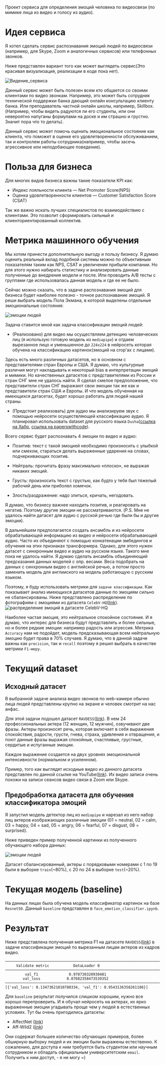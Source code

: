 Проект сервиса для определения эмоций человека по видеосвязи (по мимике лица из видео и голосу из аудио).

# Идея сервиса

Я хотел сделать сервис распознавания эмоций людей по видеосвязи (например, для Skype, Zoom и аналогичных сервисов) или телефонных звонков.

Ниже представлен вариант того как может выглядеть сервис(Это красивая визуализация, реализации в коде пока нет).

![Видение_сервиса](repo_pics/Видение_сервиса.png)

Данный сервис может быть полезен всем кто общается со своими клиентами по видео звонкам.
Например, это может быть сотрудник технической поддержки банка дающий онлайн консультацию клиенту банка.
Или преподаватель частной онлайн школы, например, Skillbox. (Например, чтобы видеть радуются ли его студенты, или они невероятно напуганы формулами на доске и им страшно и грустно. Значит пора что то делать).

Данный сервис может помочь оценить эмоциональное состояние как клиента, что поможет в оценке его удовлетворенности обслуживанием, так и контролем работы сотрудника(например, чтобы засечь агрессивное или неподобающее поведение).

# Польза для бизнеса

Для многих видов бизнеса важны такие показатели KPI как:
* Индекс лояльности клиента — Net Promoter Score(NPS)
* Оценка удовлетворенности клиентов — Customer Satisfaction Score (CSAT)

Так же важно искать лучших специалистов по взаимодействию с клиентами.
Это позволит сформировать сильный и клиенториентированный коллектив.

# Метрика машинного обучения

Мы хотим принести дополнительную выгоду и пользу бизнесу. Я думаю оценить реальный вклад подобной системы можно по объективным показателям таким как NPS, CSAT и увеличении прибыли компании. Но для этого нужно набирать статистику и анализировать данные полученные до внедрения модели и после. Или проводить A/B тесты с группами где использовалась данная модель и где ее не было.

Сейчас можно сказать, что в задаче распознавания эмоций для бизнеса будет наиболее полезно - точное распознавание эмоций.
Я реши выбрать модель Пола Экмана, в которой выделены отдельные эмоциональные состояния:

![эмоции людей](repo_pics/emotions.jpg)

Задача ставится мной как задача классификации эмоций людей:
* (Реализовано) для видео мы осуществляем детекцию человеческих лиц (я использую готовую модель из `mediapipe`) и отдаем вырезанное лицо и уменьшенное до `224х224` в нейросеть которая обучена на классификацию картинок(эмоций на crop'ах с лицами).

Здесь есть много различных датасетов, но в основном с представителями стран Европы и США. Я думаю, что культурные различия могут накладывать и некоторый bias в интерпретации эмоций и мимики. Но качественных датасетов с представителями из России и стран СНГ мне не удалось найти. Я сделал смелое предположение, что представители стран СНГ выражают свои эмоции так же как и представители стран США и Европы. И что модель обученная на имеющихся датасетах, будет хорошо работать для людей нашей страны.

* (Предстоит реализовать) для аудио мы анализируем звук с помощью нейросети осуществляющей классификацию аудио.
Я планировал использовать dataset для русского языка `Dusha`([ссылка на Хабр](https://habr.com/ru/companies/sberdevices/articles/715468/), [ссылка на paperswithcode](https://paperswithcode.com/dataset/dusha)).

Всего сервис будет распознавать 4 эмоции по видео и аудио:

* Позитив: текст с такой эмоцией необходимо произносить с улыбкой или смехом, стараться делать выраженные ударения на словах, подчеркивающих позитив.

* Нейтраль: прочитать фразу максимально «плоско», не выражая никаких эмоций.

* Грусть: произносить текст с грустью, как будто у тебя был тяжелый рабочий день или приболел хомячок. 

* Злость/раздражение: надо злиться, кричать, негодовать.

Я думаю, что бизнесу важнее находить позитив, и реагировать на негатив. Поэтому другие эмоции не рассматриваются.
(P.S. Мне не удалось найти датасет для аудио с русской речью где были бы и другие эмоции).

В дальнейшем предполагается создать ансамбль и из нейросети обрабатывающей информацию из видео и нейросети обрабатывающей аудио. Часто их объединяют с помощью конкатенации эмбедингов и обучения на этих признаках трансформера.
Однако, для этого нужен датасет с синхронным видео и аудио на русском языке. Такого мне пока не удалось найти.
Я думаю сделать ансамбль объединяющий предсказания данных моделей с опр. весами.
Веса подобрать на данных с синхронным видео с английской речью, а потом просто заменить модель для англииского на модель работающую с русским языком.

Поэтому, я буду использовать метрики для `задачи классификации`.
Как показывает анализ имеющихся датасетов данные по эмоциям сильно не сбалансированы. Ниже представлено распределение по фотографиям с эмоциями из датасета `CelebV-HQ`([link](https://github.com/celebv-hq/celebv-hq)).
![распределение эмоций в датасете CelebV-HQ](repo_pics/statistic.png)

Наиболее частая эмоция, это нейтральное спокойное состояние.
И я думаю, что интерес для бизнеса будут представлять и более сильные, но и более редкие эмоции: например радость или агрессия.
Метрика `Accuracy` нам не подойдет, модель предсказывающая всем нейтральную эмоцию будет права в 70% случаев.
Я думаю, что в данной задаче важны как `precision`, так и `recall` поэтому я решил выбрать в качестве метрики `F1-меру`.

# Текущий dataset

## Исходный датасет
В выбранной задаче анализа видео звонков по web-камере обычно лица людей представлены крупно на экране и человек смотрит на нас анфас.

Для этой задачи подошел датасет `RAVDESS`([link](https://zenodo.org/record/1188976#.ZE6NGSPP2Un)).
В нем 24 профессиональных актера (12 женщин, 12 мужчин), озвучивают две фразы. Актеры произносят речь, которая включает в себя выражения спокойствия, радости, грусти, гнева, страха, удивления и отвращения, и поют данные фразы выражая спокойные, счастливые, грустные, сердитые и испуганные эмоции. 

Каждое выражение создается на двух уровнях эмоциональной интенсивности (нормальном и усиленном).

Пример, того как выглядят исходные видео из данного датасета представлен по данной ссылке на YouTube([link](https://youtu.be/0rvNpbucZOg)). Их видео записи очень похожи на записи сеансов видео связи в Zoom или Skype.

## Предобработка датасета для обучения классификатора эмоций
Я запустил модель детектор лиц из `mediapipe` и нарезал из него набор лиц актеров изображающих различные эмоции
(01 = neutral, 02 = calm, 03 = happy, 04 = sad, 05 = angry, 06 = fearful, 07 = disgust, 08 = surprised).

Ниже приведен пример полученной картинки из полученного обучающего набора данных:

![эмоции людей](repo_pics/face_crop.png)

Датасет сбалансированный, актеры с порядковыми номерами с 1 по 19 были в выборке `train`(~80%), с 20 по 24 в выборке `test`(~20%).

# Текущая модель (baseline)
На данных лицах была обучена модель классификатор картинок на базе `Resnet50`.
Данный `baseline` представлен в `face_emotion_classifier.ipynb`.

# Результат 
Ниже представлена полученная метрика F1 на датасете `RAVDESS`([link](https://zenodo.org/record/1188976#.ZE6NGSPP2Un)) в задаче классификации эмоций по вырезанным лицам актеров из кадров видео.

```
────────────────────────────────────────────────────────────────────────────────────────────────────────────────────────
     Validate metric           DataLoader 0
────────────────────────────────────────────────────────────────────────────────────────────────────────────────────────
         val_f1              0.978730320930481
        val_loss            0.07682358473539352
────────────────────────────────────────────────────────────────────────────────────────────────────────────────────────
[{'val_loss': 0.13473621010780334, 'val_f1': 0.9543136358261108}]
```

Для `baseline` результат получился слишком хорошим, нужно все хорошо перепроверить.
И я обучал нейросеть на актерах, их ярко выраженные эмоции угадывать проще чем у людей в естественных условиях.
Тут бы очень пригодились датасеты:
* AffectNet ([link](http://mohammadmahoor.com/affectnet/))
* Aff-Wild2 ([link](https://www.ibug.doc.ic.ac.uk/resources/aff-wild2/))

Они содержат большее количество обучающих примеров, более обширную выборку людей и их эмоции были выражены естественно.
К сожалению, для доступа к ним требуется быть студентом или научным сотрудником и обладать официальным университетским `email`.
Получить к ним доступ, - я не могу =)

